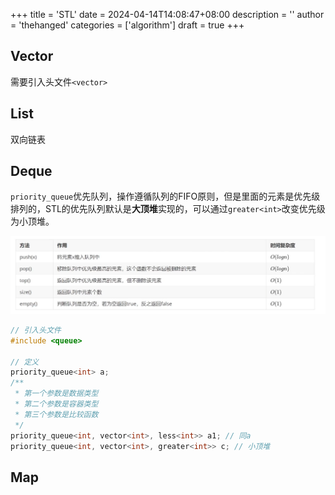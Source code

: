 +++
title = 'STL'
date = 2024-04-14T14:08:47+08:00
description = ''
author = 'thehanged'
categories = ['algorithm']
draft = true
+++

## Vector
需要引入头文件`<vector>`


## List
双向链表

## Deque
`priority_queue`优先队列，操作遵循队列的FIFO原则，但是里面的元素是优先级排列的，STL的优先队列默认是**大顶堆**实现的，可以通过`greater<int>`改变优先级为小顶堆。

![alt](/static/pq_base.png)

```cpp
// 引入头文件
#include <queue>

// 定义
priority_queue<int> a;
/**
 * 第一个参数是数据类型
 * 第二个参数是容器类型
 * 第三个参数是比较函数
 */
priority_queue<int, vector<int>, less<int>> a1; // 同a
priority_queue<int, vector<int>, greater<int>> c; // 小顶堆
```

## Map
